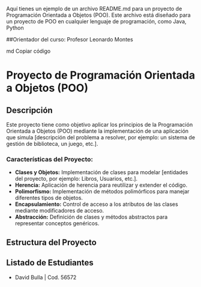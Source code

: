 

Aquí tienes un ejemplo de un archivo README.md para un proyecto de Programación Orientada a Objetos (POO). Este archivo está diseñado para un proyecto de POO en cualquier lenguaje de programación, como Java, Python

##Orientador del curso:
Profesor Leonardo Montes

md
Copiar código
# Proyecto de Programación Orientada a Objetos (POO)

## Descripción

Este proyecto tiene como objetivo aplicar los principios de la Programación Orientada a Objetos (POO) mediante la implementación de una aplicación que simula [descripción del problema a resolver, por ejemplo: un sistema de gestión de biblioteca, un juego, etc.].

### Características del Proyecto:

- **Clases y Objetos:** Implementación de clases para modelar [entidades del proyecto, por ejemplo: Libros, Usuarios, etc.].
- **Herencia:** Aplicación de herencia para reutilizar y extender el código.
- **Polimorfismo:** Implementación de métodos polimórficos para manejar diferentes tipos de objetos.
- **Encapsulamiento:** Control de acceso a los atributos de las clases mediante modificadores de acceso.
- **Abstracción:** Definición de clases y métodos abstractos para representar conceptos genéricos.

## Estructura del Proyecto

## Listado de Estudiantes
- David Bulla | Cod. 56572